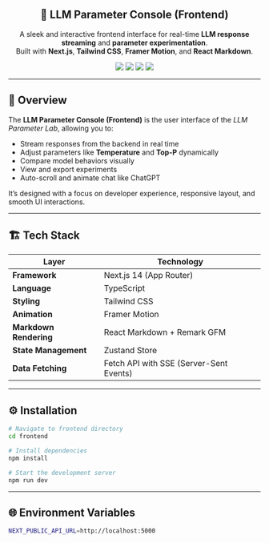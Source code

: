 

<h2 align="center">💬 LLM Parameter Console (Frontend)</h2>
<p align="center">
  A sleek and interactive frontend interface for real-time <b>LLM response streaming</b> and <b>parameter experimentation</b>.
  <br/>
  Built with <b>Next.js</b>, <b>Tailwind CSS</b>, <b>Framer Motion</b>, and <b>React Markdown</b>.
</p>

<p align="center">
  <a href="https://nextjs.org" target="_blank"><img src="https://img.shields.io/badge/Frontend-Next.js-000000?style=for-the-badge&logo=next.js" /></a>
  <a href="https://tailwindcss.com" target="_blank"><img src="https://img.shields.io/badge/UI-TailwindCSS-06B6D4?style=for-the-badge&logo=tailwindcss" /></a>
  <a href="https://www.framer.com/motion/" target="_blank"><img src="https://img.shields.io/badge/Animation-Framer%20Motion-ff4088?style=for-the-badge&logo=framer" /></a>
  <a href="https://react.dev" target="_blank"><img src="https://img.shields.io/badge/React-18+-61DAFB?style=for-the-badge&logo=react" /></a>
</p>

---

## 🚀 Overview

The **LLM Parameter Console (Frontend)** is the user interface of the *LLM Parameter Lab*, allowing you to:

- Stream responses from the backend in real time  
- Adjust parameters like **Temperature** and **Top-P** dynamically  
- Compare model behaviors visually  
- View and export experiments  
- Auto-scroll and animate chat like ChatGPT  

It’s designed with a focus on developer experience, responsive layout, and smooth UI interactions.

---

## 🏗️ Tech Stack

| Layer | Technology |
|-------|-------------|
| **Framework** | Next.js 14 (App Router) |
| **Language** | TypeScript |
| **Styling** | Tailwind CSS |
| **Animation** | Framer Motion |
| **Markdown Rendering** | React Markdown + Remark GFM |
| **State Management** | Zustand Store |
| **Data Fetching** | Fetch API with SSE (Server-Sent Events) |

---

## ⚙️ Installation

```bash
# Navigate to frontend directory
cd frontend

# Install dependencies
npm install

# Start the development server
npm run dev
```
---

## 🌐 Environment Variables
```bash
NEXT_PUBLIC_API_URL=http://localhost:5000
```

